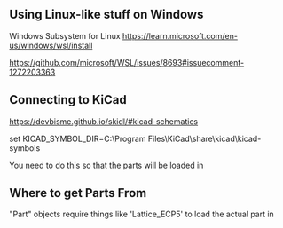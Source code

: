 ## Using Linux-like stuff on Windows
Windows Subsystem for Linux
https://learn.microsoft.com/en-us/windows/wsl/install

https://github.com/microsoft/WSL/issues/8693#issuecomment-1272203363

## Connecting to KiCad
https://devbisme.github.io/skidl/#kicad-schematics

set KICAD_SYMBOL_DIR=C:\Program Files\KiCad\share\kicad\kicad-symbols

You need to do this so that the parts will be loaded in

## Where to get Parts From
"Part" objects require things like 'Lattice_ECP5' to load the actual part in


